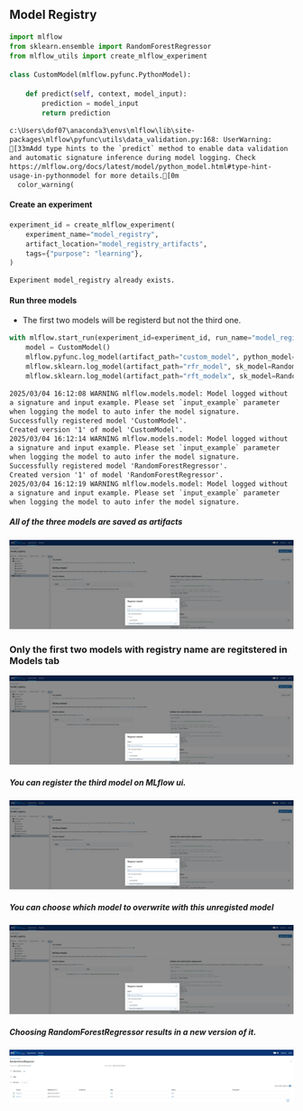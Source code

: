 ## Model Registry


```python
import mlflow
from sklearn.ensemble import RandomForestRegressor
from mlflow_utils import create_mlflow_experiment

class CustomModel(mlflow.pyfunc.PythonModel):

    def predict(self, context, model_input):
        prediction = model_input
        return prediction
```

    c:\Users\dof07\anaconda3\envs\mlflow\lib\site-packages\mlflow\pyfunc\utils\data_validation.py:168: UserWarning: [33mAdd type hints to the `predict` method to enable data validation and automatic signature inference during model logging. Check https://mlflow.org/docs/latest/model/python_model.html#type-hint-usage-in-pythonmodel for more details.[0m
      color_warning(
    

#### Create an experiment


```python
experiment_id = create_mlflow_experiment(
    experiment_name="model_registry",
    artifact_location="model_registry_artifacts",
    tags={"purpose": "learning"},
)
```

    Experiment model_registry already exists.
    

#### Run three models

- The first two models will be registerd but not the third one.


```python
with mlflow.start_run(experiment_id=experiment_id, run_name="model_registry") as run:
    model = CustomModel()
    mlflow.pyfunc.log_model(artifact_path="custom_model", python_model=model, registered_model_name="CustomModel")
    mlflow.sklearn.log_model(artifact_path="rfr_model", sk_model=RandomForestRegressor(), registered_model_name="RandomForestRegressor")
    mlflow.sklearn.log_model(artifact_path="rft_modelx", sk_model=RandomForestRegressor())            
```

    2025/03/04 16:12:08 WARNING mlflow.models.model: Model logged without a signature and input example. Please set `input_example` parameter when logging the model to auto infer the model signature.
    Successfully registered model 'CustomModel'.
    Created version '1' of model 'CustomModel'.
    2025/03/04 16:12:14 WARNING mlflow.models.model: Model logged without a signature and input example. Please set `input_example` parameter when logging the model to auto infer the model signature.
    Successfully registered model 'RandomForestRegressor'.
    Created version '1' of model 'RandomForestRegressor'.
    2025/03/04 16:12:19 WARNING mlflow.models.model: Model logged without a signature and input example. Please set `input_example` parameter when logging the model to auto infer the model signature.
    

##### All of the three models are saved as artifacts

![image.png](21_model_registry_files/image.png)

### Only the first two models with registry name are regitstered in Models tab

![image.png](21_model_registry_files/image.png)

##### You can register the third model on MLflow ui.

![image.png](21_model_registry_files/image.png)

##### You can choose which model to overwrite with this unregisted model

![image.png](21_model_registry_files/image.png)

##### Choosing RandomForestRegressor results in a new version of it.

![image-2.png](21_model_registry_files/image-2.png)


```python

```
